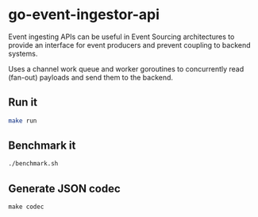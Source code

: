 # go-event-ingestor-api

Event ingesting APIs can be useful in Event Sourcing architectures to provide an interface for event producers and prevent coupling to backend systems.

Uses a channel work queue and worker goroutines to concurrently read (fan-out) payloads and send them to the backend.

## Run it
``` bash
make run
```

## Benchmark it

``` bash
./benchmark.sh
```

## Generate JSON codec

```
make codec
```